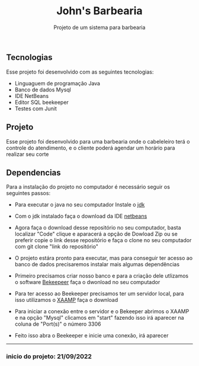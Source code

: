 <h1 align="center"> John's Barbearia </h1>

<p align="center">
Projeto de um sistema para barbearia 
</p>

<br>

##  Tecnologias

Esse projeto foi desenvolvido com as seguintes tecnologias:

- Linguaguem de programação Java
- Banco de dados Mysql
- IDE NetBeans
- Editor SQL beekeeper 
- Testes com Junit

##  Projeto

Esse projeto foi desenvolvido para uma barbearia onde o cabeleleiro terá o controle do atendimento, e o cliente poderá agendar um horário para realizar seu corte 


##  Dependencias 
Para a instalação do projeto no computador é necessário seguir os seguintes passos:

 - Para executar o java no seu computador Instale o [jdk](https://www.oracle.com/br/java/technologies/downloads/)
 
 - Com o jdk instalado faça o download da IDE [netbeans](https://netbeans.apache.org/download/index.html)
 
 - Agora faça o download desse repositório no seu computador, basta localizar "Code" clique e aparacerá a opção de Dowload Zip ou se preferir copie o link desse repositório e faça o clone no seu computador com git clone "link do repositório" 
 
 - O projeto estára pronto para executar, mas para conseguir ter acesso ao banco de dados precisaremos instalar mais algumas dependências
 
 - Primeiro precisamos criar nosso banco e para a criação dele utlizamos o software [Bekeepeer](https://www.beekeeperstudio.io/) faça o dwonload no seu computador 
 
 - Para ter acesso ao Beekeeper precisamos ter um servidor local, para isso utilizamos o [XAAMP](https://www.apachefriends.org/pt_br/index.html) faça o download
 
 - Para iniciar a conexão entre o servidor e o Bekeeper abrimos o XAAMP e na opção "Mysql" clicamos em "start" fazendo isso irá aparecer na coluna de "Port(s)" o número 3306
 
- Feito isso abra o Beekeeper e inicie uma conexão, irá aparecer 

---





### inicio do projeto: 21/09/2022
